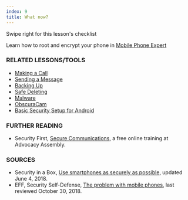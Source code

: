 ```yaml
---
index: 9
title: What now?
---
```

Swipe right for this lesson's checklist

Learn how to root and encrypt your phone in [Mobile Phone Expert](umbrella://lesson/mobile-phones/2)

### RELATED LESSONS/TOOLS

*   [Making a Call](umbrella://lesson/making-a-call)
*   [Sending a Message](umbrella://lesson/sending-a-message)
*   [Backing Up](umbrella://lesson/backing-up)
*   [Safe Deleting](umbrella://lesson/safely-deleting)
*   [Malware](umbrella://lesson/malware)
*   [ObscuraCam](umbrella://lesson/obscuracam)
*   [Basic Security Setup for Android](umbrella://lesson/android)

### FURTHER READING

* 	Security First, [Secure Communications](https://advocacyassembly.org/en/courses/33/#/chapter/1/lesson/1), a free online training at Advocacy Assembly. 

### SOURCES

*   Security in a Box, [Use smartphones as securely as possible](https://securityinabox.org/en/guide/smartphones), updated June 4, 2018.
*   EFF, Security Self-Defense, [The problem with mobile phones](https://ssd.eff.org/en/module/problem-mobile-phones), last reviewed October 30, 2018.